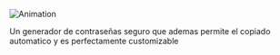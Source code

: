 ![Animation](https://github.com/JoacoAresG/password-generator/assets/44512418/d523d426-6ced-462c-8c4d-aefee8844d45)

Un generador de contraseñas seguro que ademas permite el copiado automatico y es perfectamente customizable
